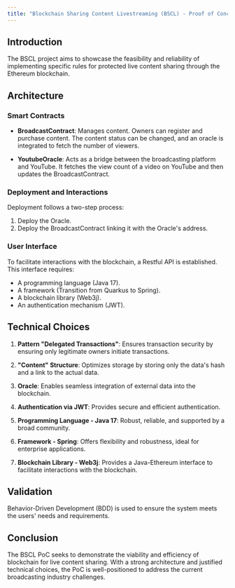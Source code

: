 ```yaml
---
title: "Blockchain Sharing Content Livestreaming (BSCL) - Proof of Concept (PoC)"
---
```


## Introduction

The BSCL project aims to showcase the feasibility and reliability of implementing specific rules for protected live content sharing through the Ethereum blockchain.

## Architecture

### Smart Contracts

- **BroadcastContract**: Manages content. Owners can register and purchase content. The content status can be changed, and an oracle is integrated to fetch the number of viewers.
  
- **YoutubeOracle**: Acts as a bridge between the broadcasting platform and YouTube. It fetches the view count of a video on YouTube and then updates the BroadcastContract.

### Deployment and Interactions

Deployment follows a two-step process:
1. Deploy the Oracle.
2. Deploy the BroadcastContract linking it with the Oracle's address.

### User Interface

To facilitate interactions with the blockchain, a Restful API is established. This interface requires:
- A programming language (Java 17).
- A framework (Transition from Quarkus to Spring).
- A blockchain library (Web3j).
- An authentication mechanism (JWT).

## Technical Choices

1. **Pattern "Delegated Transactions"**: Ensures transaction security by ensuring only legitimate owners initiate transactions.

2. **"Content" Structure**: Optimizes storage by storing only the data's hash and a link to the actual data.

3. **Oracle**: Enables seamless integration of external data into the blockchain.

4. **Authentication via JWT**: Provides secure and efficient authentication.

5. **Programming Language - Java 17**: Robust, reliable, and supported by a broad community.

6. **Framework - Spring**: Offers flexibility and robustness, ideal for enterprise applications.

7. **Blockchain Library - Web3j**: Provides a Java-Ethereum interface to facilitate interactions with the blockchain.

## Validation

Behavior-Driven Development (BDD) is used to ensure the system meets the users' needs and requirements.

## Conclusion

The BSCL PoC seeks to demonstrate the viability and efficiency of blockchain for live content sharing. With a strong architecture and justified technical choices, the PoC is well-positioned to address the current broadcasting industry challenges.
